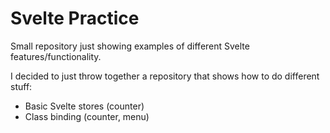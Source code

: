 # Svelte Practice

Small repository just showing examples of different Svelte features/functionality.

I decided to just throw together a repository that shows how to do different stuff:
* Basic Svelte stores (counter)
* Class binding (counter, menu)